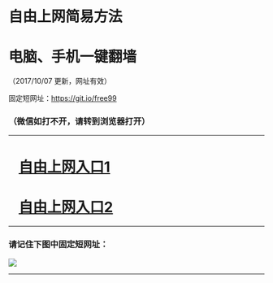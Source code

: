 ﻿# 自由上网简易方法

# 电脑、手机一键翻墙

（2017/10/07 更新，网址有效）

固定短网址：https://git.io/free99

### （微信如打不开，请转到浏览器打开）


***





# &nbsp;&nbsp; <a href="http://ft1010819262.fwq-tz-1001.info/fwqtz01.html?t=100700123114 " target="_blank">自由上网入口1</a>
# &nbsp;&nbsp; <a href="http://ft1652020029.fwq-tz-1002.info/fwqtz02.html?t=10070018803 " target="_blank">自由上网入口2</a>
***

### 请记住下图中固定短网址：

<img src="https://s3-us-west-2.amazonaws.com/fwq-1001/yjfq-20170905okok.png" /> 


***

